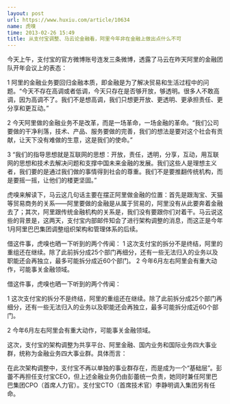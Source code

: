 ```yaml
---
layout: post
url: https://www.huxiu.com/article/10634
name: 虎嗅
time: 2013-02-26 15:49
title: 从支付宝调整、马云论金融看，阿里今年非在金融上做出点什么不可
---
```

今天上午，支付宝的官方微博账号连发三条微博，透露了马云在昨天阿里的金融团队开年会议上的表态：

1 阿里的金融业务要回归金融本质，即金融是为了解决贸易和生活过程中的问题。“今天不存在高调或者低调，今天只存在是否够开放，够透明。很多人不敢高调，因为高调不了。我们不是想高调，我们只想更开放、更透明、更承担责任、更分享和更互动。”

2 今天阿里做的金融业务不是改革，而是一场革命，一场金融的革命。“我们公司要做的干净利落，技术、产品、服务要做的完善，我们的想法是要对这个社会有贡献，让天下没有难做的生意，这是我们的使命。”

3 “我们的指导思想就是互联网的思想：开放，责任，透明，分享，互动，用互联网的思想和技术去解决问题和支撑中国未来金融的发展。我们这些人是理想主义者，我们要的是通过我们做的事情得到社会的尊重。我们不是要推翻传统机构，而是要摇一摇，让他们的楼更坚固。”

虎嗅来解读下，马云这几句话主要在摆正阿里做金融的位置：首先是跟淘宝、天猫等贸易商务的关系——阿里要做的金融是从属于贸易的，阿里没有从此要奔着金融去了；其次，阿里跟传统金融机构的关系是，我们没有要跟你们对着干。马云说这些的背景是，这两天，支付宝内部邮件知会了进行架构调整的消息，而这正是今年1月阿里巴巴集团调整组织架构和管理体系的后续。

借这件事，虎嗅也晒一下听到的两个传闻： 1 这次支付宝的拆分不是终结，阿里的重组还在继续。除了此前拆分成25个部门再细分，还有一些无法归入的业务以及职能还会再独立，最多可能拆分成近60个部门。 2 今年6月左右阿里会有重大动作，可能事关金融领域。

借这件事，虎嗅也晒一下听到的两个传闻：

1 这次支付宝的拆分不是终结，阿里的重组还在继续。除了此前拆分成25个部门再细分，还有一些无法归入的业务以及职能还会再独立，最多可能拆分成近60个部门。

2 今年6月左右阿里会有重大动作，可能事关金融领域。

这次，支付宝的架构调整为共享平台、阿里金融、国内业务和国际业务四大事业群，统称为金融业务四大事业群。具体而言：

在此次架构调整中，支付宝不再以单独的事业群存在，而是成为一个“基础层”。彭蕾不再担任支付宝CEO，但上述金融业务仍由彭蕾统一负责，她同时兼任阿里巴巴集团CPO（首席人力官）。支付宝CTO（首席技术官）李静明调入集团另有任命。


